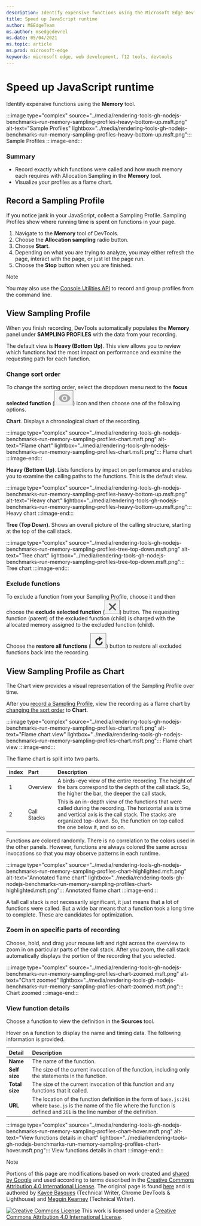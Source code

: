 ```yaml
---
description: Identify expensive functions using the Microsoft Edge DevTools Memory panel.
title: Speed up JavaScript runtime
author: MSEdgeTeam
ms.author: msedgedevrel
ms.date: 05/04/2021
ms.topic: article
ms.prod: microsoft-edge
keywords: microsoft edge, web development, f12 tools, devtools
---
```

<!-- Copyright Kayce Basques and Meggin Kearney

   Licensed under the Apache License, Version 2.0 (the "License");
   you may not use this file except in compliance with the License.
   You may obtain a copy of the License at

       https://www.apache.org/licenses/LICENSE-2.0

   Unless required by applicable law or agreed to in writing, software
   distributed under the License is distributed on an "AS IS" BASIS,
   WITHOUT WARRANTIES OR CONDITIONS OF ANY KIND, either express or implied.
   See the License for the specific language governing permissions and
   limitations under the License. -->
# Speed up JavaScript runtime

Identify expensive functions using the **Memory** tool.

:::image type="complex" source="../media/rendering-tools-gh-nodejs-benchmarks-run-memory-sampling-profiles-heavy-bottom-up.msft.png" alt-text="Sample Profiles" lightbox="../media/rendering-tools-gh-nodejs-benchmarks-run-memory-sampling-profiles-heavy-bottom-up.msft.png":::
   Sample Profiles
:::image-end:::

### Summary

*   Record exactly which functions were called and how much memory each requires with Allocation Sampling in the **Memory** tool.
*   Visualize your profiles as a flame chart.


<!-- ====================================================================== -->
## Record a Sampling Profile

If you notice jank in your JavaScript, collect a Sampling Profile.  Sampling Profiles show where running time is spent on functions in your page.

1.  Navigate to the **Memory** tool of DevTools.
1.  Choose the **Allocation sampling** radio button.
1.  Choose **Start**.
1.  Depending on what you are trying to analyze, you may either refresh the page, interact with the page, or just let the page run.
1.  Choose the **Stop** button when you are finished.

> [!NOTE]
> You may also use the [Console Utilities API](../console/utilities.md) to record and group profiles from the command line.


<!-- ====================================================================== -->
## View Sampling Profile

When you finish recording, DevTools automatically populates the **Memory** panel under **SAMPLING PROFILES** with the data from your recording.

The default view is **Heavy (Bottom Up)**.  This view allows you to review which functions had the most impact on performance and examine the requesting path for each function.

### Change sort order

To change the sorting order, select the dropdown menu next to the **focus selected function** (![focus selected function](../media/focus-icon.msft.png)) icon and then choose one of the following options.

**Chart**.  Displays a chronological chart of the recording.

:::image type="complex" source="../media/rendering-tools-gh-nodejs-benchmarks-run-memory-sampling-profiles-chart.msft.png" alt-text="Flame chart" lightbox="../media/rendering-tools-gh-nodejs-benchmarks-run-memory-sampling-profiles-chart.msft.png":::
   Flame chart
:::image-end:::

**Heavy (Bottom Up)**.  Lists functions by impact on performance and enables you to examine the calling paths to the functions.  This is the default view.

:::image type="complex" source="../media/rendering-tools-gh-nodejs-benchmarks-run-memory-sampling-profiles-heavy-bottom-up.msft.png" alt-text="Heavy chart" lightbox="../media/rendering-tools-gh-nodejs-benchmarks-run-memory-sampling-profiles-heavy-bottom-up.msft.png":::
   Heavy chart
:::image-end:::

**Tree (Top Down)**.  Shows an overall picture of the calling structure, starting at the top of the call stack.

:::image type="complex" source="../media/rendering-tools-gh-nodejs-benchmarks-run-memory-sampling-profiles-tree-top-down.msft.png" alt-text="Tree chart" lightbox="../media/rendering-tools-gh-nodejs-benchmarks-run-memory-sampling-profiles-tree-top-down.msft.png":::
   Tree chart
:::image-end:::

### Exclude functions

To exclude a function from your Sampling Profile, choose it and then choose the **exclude selected function** (![exclude selected function](../media/exclude-icon.msft.png)) button.  The requesting function (parent) of the excluded function (child) is charged with the allocated memory assigned to the excluded function (child).

Choose the **restore all functions** (![restore all functions](../media/restore-icon.msft.png)) button to restore all excluded functions back into the recording.


<!-- ====================================================================== -->
## View Sampling Profile as Chart

The Chart view provides a visual representation of the Sampling Profile over time.

After you [record a Sampling Profile](#record-a-sampling-profile), view the recording as a flame chart by [changing the sort order](#change-sort-order) to **Chart**.

:::image type="complex" source="../media/rendering-tools-gh-nodejs-benchmarks-run-memory-sampling-profiles-chart.msft.png" alt-text="Flame chart view" lightbox="../media/rendering-tools-gh-nodejs-benchmarks-run-memory-sampling-profiles-chart.msft.png":::
   Flame chart view
:::image-end:::

The flame chart is split into two parts.

| index | Part | Description |
| --- |:--- |:--- |
| 1 | Overview | A birds-eye view of the entire recording.  The height of the bars correspond to the depth of the call stack.  So, the higher the bar, the deeper the call stack.  |
| 2 | Call Stacks | This is an in-depth view of the functions that were called during the recording.  The horizontal axis is time and vertical axis is the call stack.  The stacks are organized top-down.  So, the function on top called the one below it, and so on.  |

Functions are colored randomly.  There is no correlation to the colors used in the other panels.  However, functions are always colored the same across invocations so that you may observe patterns in each runtime.

:::image type="complex" source="../media/rendering-tools-gh-nodejs-benchmarks-run-memory-sampling-profiles-chart-highlighted.msft.png" alt-text="Annotated flame chart" lightbox="../media/rendering-tools-gh-nodejs-benchmarks-run-memory-sampling-profiles-chart-highlighted.msft.png":::
   Annotated flame chart
:::image-end:::

A tall call stack is not necessarily significant, it just means that a lot of functions were called.  But a wide bar means that a function took a long time to complete.  These are candidates for optimization.

### Zoom in on specific parts of recording

Choose, hold, and drag your mouse left and right across the overview to zoom in on particular parts of the call stack.  After you zoom, the call stack automatically displays the portion of the recording that you selected.

:::image type="complex" source="../media/rendering-tools-gh-nodejs-benchmarks-run-memory-sampling-profiles-chart-zoomed.msft.png" alt-text="Chart zoomed" lightbox="../media/rendering-tools-gh-nodejs-benchmarks-run-memory-sampling-profiles-chart-zoomed.msft.png":::
   Chart zoomed
:::image-end:::

### View function details

Choose a function to view the definition in the **Sources** tool.

Hover on a function to display the name and timing data.  The following information is provided.

| Detail | Description |
|:--- |:--- |
| **Name** | The name of the function.  |
| **Self size** | The size of the current invocation of the function, including only the statements in the function.  |
| **Total size** | The size of the current invocation of this function and any functions that it called.  |
| **URL** | The location of the function definition in the form of `base.js:261` where `base.js` is the name of the file where the function is defined and `261` is the line number of the definition.  |
<!--*   **Aggregated self time**.  Aggregate time for all invocations of the function across the recording, not including functions called by this function.  -->
<!--*   **Aggregated total time**.  Aggregate total time for all invocations of the function, including functions called by this function.  -->
<!--*   **Not optimized**.  If the profiler has detected a potential optimization for the function it lists it here.  -->

:::image type="complex" source="../media/rendering-tools-gh-nodejs-benchmarks-run-memory-sampling-profiles-chart-hover.msft.png" alt-text="View functions details in chart" lightbox="../media/rendering-tools-gh-nodejs-benchmarks-run-memory-sampling-profiles-chart-hover.msft.png":::
   View functions details in chart
:::image-end:::


<!-- ====================================================================== -->
> [!NOTE]
> Portions of this page are modifications based on work created and [shared by Google](https://developers.google.com/terms/site-policies) and used according to terms described in the [Creative Commons Attribution 4.0 International License](https://creativecommons.org/licenses/by/4.0).
> The original page is found [here](https://developers.google.com/web/tools/chrome-devtools/rendering-tools/js-execution) and is authored by [Kayce Basques](https://developers.google.com/web/resources/contributors#kayce-basques) (Technical Writer, Chrome DevTools \& Lighthouse) and [Meggin Kearney](https://developers.google.com/web/resources/contributors#meggin-kearney) (Technical Writer).

[![Creative Commons License](https://i.creativecommons.org/l/by/4.0/88x31.png)](https://creativecommons.org/licenses/by/4.0)
This work is licensed under a [Creative Commons Attribution 4.0 International License](https://creativecommons.org/licenses/by/4.0).
